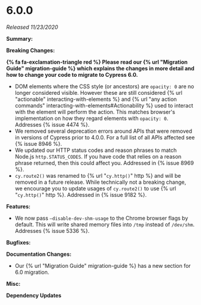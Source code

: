 # 6.0.0

*Released 11/23/2020*

**Summary:**

**Breaking Changes:**

**{% fa fa-exclamation-triangle red %} Please read our {% url "Migration Guide" migration-guide %} which explains the changes in more detail and how to change your code to migrate to Cypress 6.0.**

- DOM elements where the CSS style (or ancestors) are `opacity: 0` are no longer considered visible. However these are still considered {% url "actionable" interacting-with-elements %} and {% url "any action commands"  interacting-with-elements#Actionability %} used to interact with the element will perform the action. This matches browser's implementation on how they regard elements with `opacity: 0`. Addresses {% issue 4474 %}.
- We removed several deprecation errors around APIs that were removed in versions of Cypress prior to 4.0.0. For a full list of all APIs affected see {% issue 8946 %}.
- We updated our HTTP status codes and reason phrases to match Node.js `http.STATUS_CODES`. If you have code that relies on a reason phrase returned, then this could affect you. Addressed in {% issue 8969 %}.
- `cy.route2()` was renamed to {% url "`cy.http()`" http %} and will be removed in a future release. While technically not a breaking change, we encourage you to update usages of `cy.route2()` to use {% url "`cy.http()`" http %}. Addressed in {% issue 9182 %}.

**Features:**

- We now pass `—disable-dev-shm-usage` to the Chrome browser flags by default. This will write shared memory files into `/tmp` instead of `/dev/shm`. Addresses {% issue 5336 %}.

**Bugfixes:**

**Documentation Changes:**

- Our {% url "Migration Guide" migration-guide %} has a new section for 6.0 migration.

**Misc:**

**Dependency Updates**
